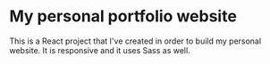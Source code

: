 # My personal portfolio website

This is a React project that I've created in order to build my personal website. It is responsive and it uses Sass as well.

